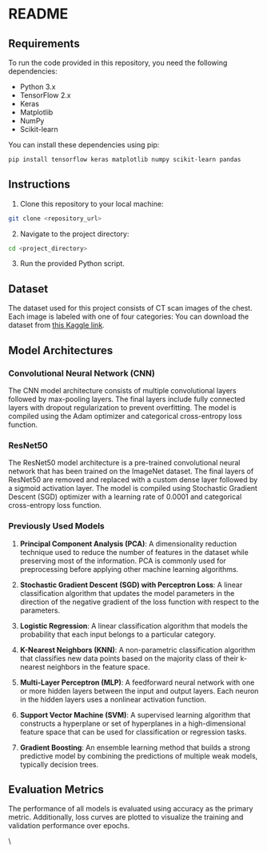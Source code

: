 # README

## Requirements

To run the code provided in this repository, you need the following dependencies:

- Python 3.x
- TensorFlow 2.x
- Keras
- Matplotlib
- NumPy
- Scikit-learn

You can install these dependencies using pip:

```bash
pip install tensorflow keras matplotlib numpy scikit-learn pandas 
```

## Instructions

1. Clone this repository to your local machine:

```bash
git clone <repository_url>
```

2. Navigate to the project directory:

```bash
cd <project_directory>
```

3. Run the provided Python script.

## Dataset

The dataset used for this project consists of CT scan images of the chest. Each image is labeled with one of four categories: You can download the dataset from [this Kaggle link](https://www.kaggle.com/datasets/mohamedhanyyy/chest-ctscan-images/data).

## Model Architectures

### Convolutional Neural Network (CNN)

The CNN model architecture consists of multiple convolutional layers followed by max-pooling layers. The final layers include fully connected layers with dropout regularization to prevent overfitting. The model is compiled using the Adam optimizer and categorical cross-entropy loss function.

### ResNet50

The ResNet50 model architecture is a pre-trained convolutional neural network that has been trained on the ImageNet dataset. The final layers of ResNet50 are removed and replaced with a custom dense layer followed by a sigmoid activation layer. The model is compiled using Stochastic Gradient Descent (SGD) optimizer with a learning rate of 0.0001 and categorical cross-entropy loss function.

### Previously Used Models

1. **Principal Component Analysis (PCA)**: A dimensionality reduction technique used to reduce the number of features in the dataset while preserving most of the information. PCA is commonly used for preprocessing before applying other machine learning algorithms.

2. **Stochastic Gradient Descent (SGD) with Perceptron Loss**: A linear classification algorithm that updates the model parameters in the direction of the negative gradient of the loss function with respect to the parameters.

3. **Logistic Regression**: A linear classification algorithm that models the probability that each input belongs to a particular category.

4. **K-Nearest Neighbors (KNN)**: A non-parametric classification algorithm that classifies new data points based on the majority class of their k-nearest neighbors in the feature space.

5. **Multi-Layer Perceptron (MLP)**: A feedforward neural network with one or more hidden layers between the input and output layers. Each neuron in the hidden layers uses a nonlinear activation function.

6. **Support Vector Machine (SVM)**: A supervised learning algorithm that constructs a hyperplane or set of hyperplanes in a high-dimensional feature space that can be used for classification or regression tasks.

7. **Gradient Boosting**: An ensemble learning method that builds a strong predictive model by combining the predictions of multiple weak models, typically decision trees.

## Evaluation Metrics

The performance of all models is evaluated using accuracy as the primary metric. Additionally, loss curves are plotted to visualize the training and validation performance over epochs.

\
